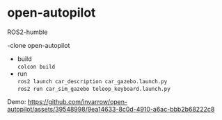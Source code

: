 # open-autopilot


ROS2-humble

-clone open-autopilot <br>

- build <br>
    `colcon build` <br>
- run <br>
    `ros2 launch car_description car_gazebo.launch.py ` <br>
    `ros2 run car_sim_gazebo teleop_keyboard.launch.py ` <br>


Demo:
https://github.com/invarrow/open-autopilot/assets/39548998/9ea14633-8c0d-4910-a6ac-bbb2b68222c8

